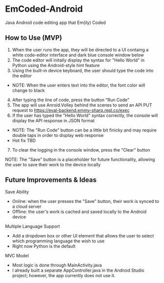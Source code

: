 # EmCoded-Android
Java Android code editing app that Em(ily) Coded

How to Use (MVP)
------------------------------
1. When the user runs the app, they will be directed to a UI containg a white code-editor interface and dark blue console window below
2. The code editor will initally display the syntax for "Hello World" in Python using the Android-style hint feature
3. Using the built-in device keyboard, the user should type the code into the editor
  - NOTE: When the user enters text into the editor, the font color will change to black
4. After typing the line of code, press the button "Run Code"
5. The app will use Anroid.Volley behind the scenes to send an API PUT request to https://eval-backend.emmy-sharp.repl.co/exec
6. If the user has typed the "Hello World" syntax correctly, the console will display the API response in JSON format
  - NOTE: The "Run Code" button can be a little bit finicky and may require double taps in order to display web response
  - Hot fix TBD
7. To clear the logging in the console window, press the "Clear" button

NOTE: The "Save" button is a placeholder for future functionality, allowing the user to save their work to the device locally


Future Improvements & Ideas
--------------------------------
Save Ability
- Online: when the user presses the "Save" button, their work is synced to a cloud server
- Offline: the user's work is cached and saved locally to the Android device

Multiple Language Support
- Add a dropdown box or other UI element that allows the user to select which programming language the wish to use
- Right now Python is the default

MVC Model
- Most logic is done through MainActivity.java
- I already built a separate AppController.java in the Android Studio project; however, the app currently does not use it.

